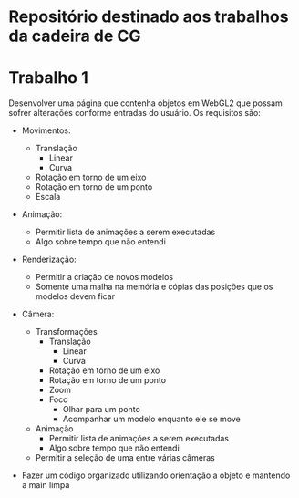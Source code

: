 # Repositório destinado aos trabalhos da cadeira de CG

# Trabalho 1

Desenvolver uma página que contenha objetos em WebGL2 que possam sofrer alterações conforme entradas do usuário. Os requisitos são:

- Movimentos:
    - Translação
        - Linear
        - Curva
    - Rotação em torno de um eixo
    - Rotação em torno de um ponto
    - Escala

- Animação:
    - Permitir lista de animações a serem executadas
    - Algo sobre tempo que não entendi

- Renderização:
    - Permitir a criação de novos modelos
    - Somente uma malha na memória e cópias das posições que os modelos devem ficar

- Câmera:
    - Transformações
        - Translação
            - Linear
            - Curva
        - Rotação em torno de um eixo
        - Rotação em torno de um ponto
        - Zoom
        - Foco
            - Olhar para um ponto
            - Acompanhar um modelo enquanto ele se move
    - Animação
        - Permitir lista de animações a serem executadas
        - Algo sobre tempo que não entendi
    - Permitir a seleção de uma entre várias câmeras

- Fazer um código organizado utilizando orientação a objeto e mantendo a main limpa